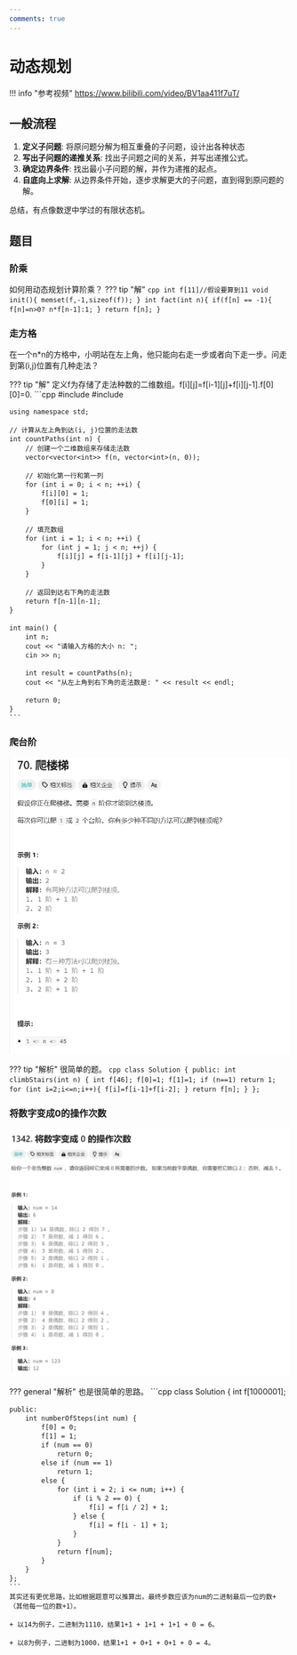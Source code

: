 ```yaml
---
comments: true
---
```

# 动态规划

!!! info "参考视频"
    https://www.bilibili.com/video/BV1aa411f7uT/

## 一般流程
1. **定义子问题**: 将原问题分解为相互重叠的子问题，设计出各种状态
2. **写出子问题的递推关系**: 找出子问题之间的关系，并写出递推公式。
3. **确定边界条件**: 找出最小子问题的解，并作为递推的起点。
4. **自底向上求解**: 从边界条件开始，逐步求解更大的子问题，直到得到原问题的解。

总结，有点像数逻中学过的有限状态机。

## 题目

### 阶乘

如何用动态规划计算阶乘？
??? tip "解"
    ```cpp
    int f[11]//假设要算到11
    void init(){
        memset(f,-1,sizeof(f));
    }
    int fact(int n){
        if(f[n] == -1){
            f[n]=n>0? n*f[n-1]:1;
        }
        return f[n];
    }
    ```

### 走方格

在一个n*n的方格中，小明站在左上角，他只能向右走一步或者向下走一步。问走到第(i,j)位置有几种走法？

??? tip "解"
    定义f为存储了走法种数的二维数组。f[i][j]=f[i-1][j]+f[i][j-1].f[0][0]=0.
    ```cpp
    #include <iostream>
    #include <vector>
    
    using namespace std;
    
    // 计算从左上角到达(i, j)位置的走法数
    int countPaths(int n) {
        // 创建一个二维数组来存储走法数
        vector<vector<int>> f(n, vector<int>(n, 0));
    
        // 初始化第一行和第一列
        for (int i = 0; i < n; ++i) {
            f[i][0] = 1;
            f[0][i] = 1;
        }
    
        // 填充数组
        for (int i = 1; i < n; ++i) {
            for (int j = 1; j < n; ++j) {
                f[i][j] = f[i-1][j] + f[i][j-1];
            }
        }
    
        // 返回到达右下角的走法数
        return f[n-1][n-1];
    }
    
    int main() {
        int n;
        cout << "请输入方格的大小 n: ";
        cin >> n;
    
        int result = countPaths(n);
        cout << "从左上角到右下角的走法数是: " << result << endl;
    
        return 0;
    }
    ```
### 爬台阶

![](../../image/pp78.png)

??? tip "解析"
    很简单的题。
    ```cpp
    class Solution {
    public:
        int climbStairs(int n) {
            int f[46];
            f[0]=1;
            f[1]=1;
            if (n==1)
                return 1;
            for (int i=2;i<=n;i++){
                f[i]=f[i-1]+f[i-2];
            }
            return f[n];
        }
    };
    ```

### 将数字变成0的操作次数

![](../../image/pp79.png)

??? general "解析"
    也是很简单的思路。
    ```cpp
    class Solution {
        int f[1000001];

    public:
        int numberOfSteps(int num) {
            f[0] = 0;
            f[1] = 1;
            if (num == 0)
                return 0;
            else if (num == 1)
                return 1;
            else {
                for (int i = 2; i <= num; i++) {
                    if (i % 2 == 0) {
                        f[i] = f[i / 2] + 1;
                    } else {
                        f[i] = f[i - 1] + 1;
                    }
                }
                return f[num];
            }
        }
    };
    ```
    其实还有更优思路，比如根据题意可以推算出，最终步数应该为num的二进制最后一位的数+（其他每一位的数+1）。

    + 以14为例子，二进制为1110，结果1+1 + 1+1 + 1+1 + 0 = 6。
    
    + 以8为例子，二进制为1000，结果1+1 + 0+1 + 0+1 + 0 = 4。